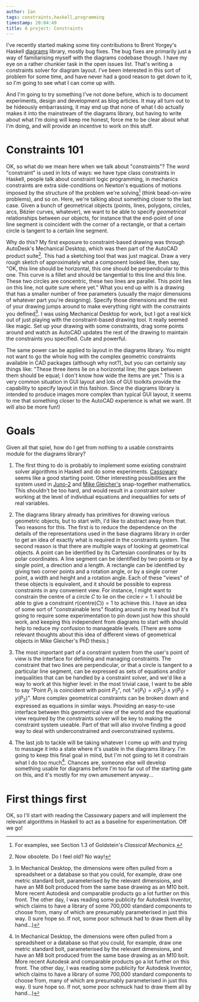 ```yaml
---
author: Ian
tags: constraints,haskell,programming
timestamp: 20:04:49
title: A project: Constraints
---
```

I've recently started making some tiny contributions to Brent Yorgey's
Haskell [diagrams](http://projects.haskell.org/diagrams/) library,
mostly bug fixes.  The bug fixes are primarily just a way of
familiarising myself with the diagrams codebase though.  I have my eye
on a rather chunkier task in the open issues list.  That's writing a
constraints solver for diagram layout.  I've been interested in this
sort of problem for some time, and have never had a good reason to get
down to it, so I'm going to see what I can come up with.

And I'm going to try something I've not done before, which is to
document experiments, design and development as blog articles.  It may
all turn out to be hideously embarrassing, it may end up that none of
what I do actually makes it into the mainstream of the diagrams
library, but having to write about what I'm doing will keep me honest,
force me to be clear about what I'm doing, and will provide an
incentive to work on this stuff.

<!--MORE-->

# Constraints 101 #

OK, so what do we mean here when we talk about "constraints"?  The
word "constraint" is used in lots of ways: we have type class
constraints in Haskell, people talk about constraint logic
programming, in mechanics constraints are extra side-conditions on
Newton's equations of motions imposed by the structure of the problem
we're solving[^1] (think bead-on-wire problems), and so on.  Here,
we're talking about something closer to the last case.  Given a bunch
of geometrical objects (points, lines, polygons, circles, arcs, Bézier
curves, whatever), we want to be able to specify *geometrical*
relationships between our objects, for instance that the end-point of
one line segment is coincident with the corner of a rectangle, or that
a certain circle is tangent to a certain line segment.

Why do this?  My first exposure to constraint-based drawing was
through AutoDesk's Mechanical Desktop, which was then part of the
AutoCAD product suite[^2].  This had a sketching tool that was just
magical.  Draw a very rough sketch of approximately what a component
looked like, then say, "OK, this line should be horizontal, this one
should be perpendicular to this one.  This curve is a fillet and
should be tangential to this line and this line.  These two circles
are concentric, these two lines are parallel.  This point lies on this
line, not quite sure where yet."  What you end up with is a drawing
that has a smaller number of free parameters (usually the major
dimensions of whatever part you're designing).  Specify those
dimensions and the rest of your drawing jumps around to make
everything right with the constraints you defined[^3].  I was using
Mechanical Desktop for work, but I got a real kick out of just playing
with the constraint-based drawing tool.  It really seemed like magic.
Set up your drawing with some constraints, drag some points around and
watch as AutoCAD updates the rest of the drawing to maintain the
constraints you specified.  Cute and powerful.

The same power can be applied to layout in the diagrams library.  You
might not want to go the whole hog with the complex geometric
constraints available in CAD packages (although why not?), but you can
certainly say things like: "These three items lie on a horizontal
line; the gaps between them should be equal; I don't know how wide the
items are yet."  This is a very common situation in GUI layout and
lots of GUI toolkits provide the capability to specify layout in this
fashion.  Since the diagrams library is intended to produce images
more complex than typical GUI layout, it seems to me that something
closer to the AutoCAD experience is what we want.  (It will also be
more fun!)

[^1]: For examples, see Section 1.3 of Goldstein's *Classical
      Mechanics*.

[^2]: Now obsolete.  Do I feel old?  No way!

[^3]: In Mechanical Desktop, the dimensions were often pulled from a
      spreadsheet or a database so that you could, for example, draw
      one metric standard bolt, parameterised by the relevant
      dimensions, and have an M8 bolt produced from the same base
      drawing as an M10 bolt.  More recent Autodesk and comparable
      products go a lot further on this front.  The other day, I was
      reading some publicity for Autodesk Inventor, which claims to
      have a library of some 700,000 standard components to choose
      from, many of which are presumably parameterised in just this
      way.  (I sure hope so.  If not, some poor schmuck had to draw
      them all by hand...)

# Goals #

Given all that spiel, how do I get from nothing to a usable
constraints module for the diagrams library?

1. The first thing to do is probably to implement some existing
   constraint solver algorithms in Haskell and do some experiments.
   [Cassowary][cassowary] seems like a good starting point.  Other
   interesting possibilities are the system used in [Juno-2][juno2]
   and [Mike Gleicher's][gleicher] snap-together mathematics.  This
   shouldn't be too hard, and would result in a constraint solver
   working at the level of individual equations and inequalities for
   sets of real variables.

2. The diagrams library already has primitives for drawing various
   geometric objects, but to start with, I'd like to abstract away
   from that.  Two reasons for this.  The first is to reduce the
   dependence on the details of the representations used in the base
   diagrams library in order to get an idea of exactly what is
   required in the constraints system.  The second reason is that
   there are multiple ways of looking at geometrical objects.  A point
   can be identified by its Cartesian coordinates or by its polar
   coordinates.  A line segment can be identified by two points or by
   a single point, a direction and a length.  A rectangle can be
   identified by giving two corner points and a rotation angle, or by
   a single corner point, a width and height and a rotation angle.
   Each of these "views" of these objects is equivalent, and it should
   be possible to express constraints in any convenient view.  For
   instance, I might want to constrain the centre of a circle $C$ to
   lie on the circle $r=1$.  I should be able to give a constraint
   $r(\mathrm{centre}(C)) = 1$ to achieve this.  I have an idea of
   some sort of "constrainable lens" floating around in my head but
   it's going to require some experimentation to pin down just how
   this should work, and keeping this independent from diagrams to
   start with should help to reduce my confusion to manageable levels.
   (There are some relevant thoughts about this idea of different
   views of geometrical objects in Mike Gleicher's PhD thesis.)

3. The most important part of a constraint system from the user's
   point of view is the interface for defining and managing
   constraints.  The constraint that two lines are perpendicular, or
   that a circle is tangent to a particular line segment, can be
   expressed as sets of equations and/or inequalities that can be
   handled by a constraint solver, and we'd like a way to work at this
   higher level: in the most trivial case, I want to be able to say
   "Point $P_1$ is coincident with point $P_2$", not "$x(P_1) = x(P_2)
   \wedge y(P_1) = y(P_2)$".  More complex geometrical constraints can
   be broken down and expressed as equations in similar ways.
   Providing an easy-to-use interface between this geometrical view of
   the world and the equational view required by the constraints
   solver will be key to making the constraint system useable.  Part
   of that will also involve finding a good way to deal with
   underconstrained and overconstrained systems.

4. The last job to tackle will be taking whatever I come up with and
   trying to massage it into a state where it's usable in the diagrams
   library.  I'm going to keep this final goal in mind, but I'm not
   going to let it constrain what I do too much[^3].  Chances are, someone
   else will develop something usable for diagrams before I'm too far
   out of the starting gate on this, and it's mostly for my own
   amusement anyway...

# First things first #

OK, so I'll start with reading the Cassowary papers and will implement
the relevant algorithms in Haskell to act as a baseline for
experimentation.  Off we go!


[cassowary]: http://www.cs.washington.edu/research/constraints/cassowary/
[juno2]: http://www.hpl.hp.com/techreports/Compaq-DEC/SRC-RR-131A.html
[gleicher]: http://pages.cs.wisc.edu/~gleicher/

[^4]: Ha ha.  I made a joke.
